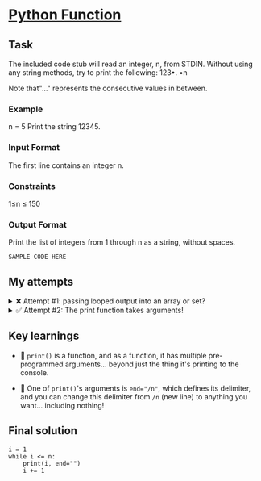 # [Python Function](https://www.hackerrank.com/challenges/python-print/problem)

## Task

The included code stub will read an integer, n, from STDIN.
Without using any string methods, try to print the following:
123•. •n

Note that"..." represents the consecutive values in between.

### Example
n = 5
Print the string 12345.

### Input Format
The first line contains an integer n.

### Constraints

1≤n ≤ 150

### Output Format
Print the list of integers from 1 through n as a string, without spaces.

```
SAMPLE CODE HERE
```

## My attempts

<details>
<summary> ❌ Attempt #1: passing looped output into an array or set?</summary>

I'm not sure how to print al the numbers to a single line without spaces, but I do know how to solve this problem if I print to a new line each time, so let's start with that:

  ```
i = 1
while i <= n:  
    print(i)  
    i += 1
  ```

My first thought is to splice the output of this loop into an array (or set?), and then find a way to remove the delimiters in that array and print the output.

... That seems too complicated, though, as this is an `easy` problem with a 97% complete rate. I'll check [the notes](https://www.hackerrank.com/challenges/python-print/tutorial) to see how the creator intended this problem to be approached. 

</details>

<details>
<summary> ✅ Attempt #2: The print function takes arguments!</summary>

It turns out that the `print()` function doesn't _have_ to print its output to a new line each time! You can customize this by adjusting the `end` argument of the function, which lets you define the delimiter.  

That means this problem is indeed much easier than I had expected:

  ```
i = 1
while i <= n:  
    print(i, end="")  
    i += 1
  ```
</details>

## Key learnings

* 🧠 `print()` is a function, and as a function, it has multiple pre-programmed arguments... beyond just the thing it's printing to the console.

* 🧠 One of `print()`'s arguments is `end="/n"`, which defines its delimiter, and you can change this delimiter from `/n` (new line) to anything you want... including nothing!

## Final solution

```
i = 1
while i <= n:  
    print(i, end="")  
    i += 1
```
 

